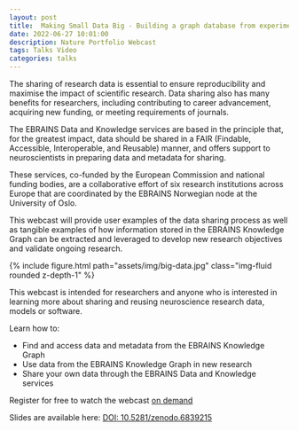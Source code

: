 ```yaml
---
layout: post
title:  Making Small Data Big - Building a graph database from experimental brain research
date: 2022-06-27 10:01:00
description: Nature Portfolio Webcast
tags: Talks Video
categories: talks
---
```


The sharing of research data is essential to ensure reproducibility and maximise the impact of scientific research. Data sharing also has many benefits for researchers, including contributing to career advancement, acquiring new funding, or meeting requirements of journals.


The EBRAINS Data and Knowledge services are based in the principle that, for the greatest impact, data should be shared in a FAIR (Findable, Accessible, Interoperable, and Reusable) manner, and offers support to neuroscientists in preparing data and metadata for sharing.


These services, co-funded by the European Commission and national funding bodies, are a collaborative effort of six research institutions across Europe that are coordinated by the EBRAINS Norwegian node at the University of Oslo.


This webcast will provide user examples of the data sharing process as well as tangible examples of how information stored in the EBRAINS Knowledge Graph can be extracted and leveraged to develop new research objectives and validate ongoing research.

<div class="row mt-3">
    <div class="col-sm mt-3 mt-md-0">
        {% include figure.html path="assets/img/big-data.jpg" class="img-fluid rounded z-depth-1" %}
    </div>
</div>

This webcast is intended for researchers and anyone who is interested in learning more about sharing and reusing neuroscience research data, models or software.

Learn how to:
<ul>
  <li>Find and access data and metadata from the EBRAINS Knowledge Graph</li>
  <li>Use data from the EBRAINS Knowledge Graph in new research</li>
  <li>Share your own data through the EBRAINS Data and Knowledge services</li>
</ul>

Register for free to watch the webcast [on demand](https://www.workcast.com/register?cpak=2852116575245769&referrer=WEBCASTHOMEPAGE_EBRAINS_OSLO_0622)

Slides are available here: [DOI: 10.5281/zenodo.6839215](https://doi.org/10.5281/zenodo.6839215)
